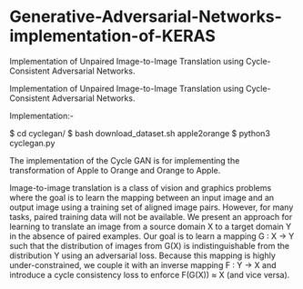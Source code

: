 # Generative-Adversarial-Networks-implementation-of-KERAS
Implementation of Unpaired Image-to-Image Translation using Cycle-Consistent Adversarial Networks. 

Implementation of Unpaired Image-to-Image Translation using Cycle-Consistent Adversarial Networks.

Implementation:-

$ cd cyclegan/
$ bash download_dataset.sh apple2orange
$ python3 cyclegan.py

The implementation of the Cycle GAN is for implementing the transformation of Apple to Orange and Orange to Apple.

Image-to-image translation is a class of vision and
graphics problems where the goal is to learn the mapping
between an input image and an output image using a training set of aligned image pairs. However, for many tasks,
paired training data will not be available. We present an
approach for learning to translate an image from a source
domain X to a target domain Y in the absence of paired
examples. Our goal is to learn a mapping G : X → Y
such that the distribution of images from G(X) is indistinguishable from the distribution Y using an adversarial loss.
Because this mapping is highly under-constrained, we couple it with an inverse mapping F : Y → X and introduce a
cycle consistency loss to enforce F(G(X)) ≈ X (and vice
versa). 
